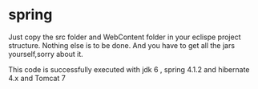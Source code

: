 # spring

Just copy the src folder and WebContent folder in your eclispe 
project structure.
Nothing else is to be done.
And you have to get all the jars yourself,sorry about it.

This code is successfully executed with jdk 6 , spring 4.1.2 and hibernate 4.x and Tomcat 7
